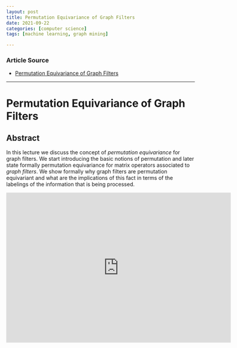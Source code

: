 ```yaml
---
layout: post
title: Permutation Equivariance of Graph Filters
date: 2021-09-22
categories: [computer science]
tags: [machine learning, graph mining]

---
```


### Article Source

* [Permutation Equivariance of Graph Filters](https://www.youtube.com/watch?v=HDS4VHVvJFA&list=PL-BLJBpGQyLOfpeuRODqQUXSS_CGbDI6Q)


---

# Permutation Equivariance of Graph Filters

## Abstract

In this lecture we discuss the concept of *permutation equivariance* for graph filters. We start introducing the basic notions of permutation and later state formally permutation equivariance for matrix operators associated to *graph filters*. We show formally why graph filters are permutation equivariant and what are the implications of this fact in terms of the labelings of the information that is being processed.


<iframe width="600" height="400" src="https://www.youtube.com/embed/HDS4VHVvJFA" title="YouTube video player" frameborder="0" allow="accelerometer; autoplay; clipboard-write; encrypted-media; gyroscope; picture-in-picture" allowfullscreen></iframe>